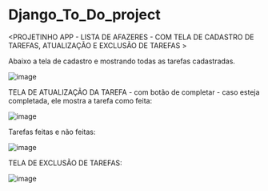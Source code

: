 # Django_To_Do_project

<PROJETINHO APP - LISTA DE AFAZERES - COM TELA DE CADASTRO DE TAREFAS, ATUALIZAÇÃO E EXCLUSÃO DE TAREFAS >

Abaixo a tela de cadastro e mostrando todas as tarefas cadastradas.

![image](https://user-images.githubusercontent.com/87100340/139124262-58c0990e-ee68-4b89-9f87-b5901fd8da34.png)

TELA DE ATUALIZAÇÃO DA TAREFA - com botão de completar - caso esteja completada, ele mostra a tarefa como feita:

![image](https://user-images.githubusercontent.com/87100340/139124570-af0ac2bf-6290-48d2-9218-e07cfc8892b9.png)

Tarefas feitas e não feitas:

![image](https://user-images.githubusercontent.com/87100340/139124634-34bf74a2-40a2-45d2-b64d-bd1139d5e950.png)

TELA DE EXCLUSÃO DE TAREFAS:

![image](https://user-images.githubusercontent.com/87100340/139124667-94881373-9cab-48c4-a4ff-573038474f91.png)
